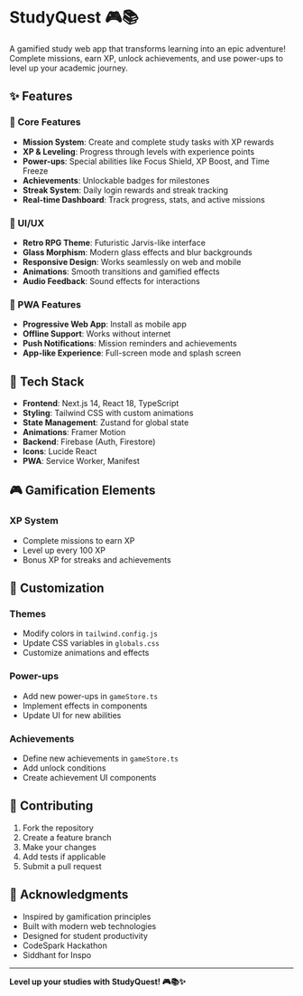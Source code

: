 # StudyQuest 🎮📚

A gamified study web app that transforms learning into an epic adventure! Complete missions, earn XP, unlock achievements, and use power-ups to level up your academic journey.

## ✨ Features

### 🎯 Core Features
- **Mission System**: Create and complete study tasks with XP rewards
- **XP & Leveling**: Progress through levels with experience points
- **Power-ups**: Special abilities like Focus Shield, XP Boost, and Time Freeze
- **Achievements**: Unlockable badges for milestones
- **Streak System**: Daily login rewards and streak tracking
- **Real-time Dashboard**: Track progress, stats, and active missions

### 🎨 UI/UX
- **Retro RPG Theme**: Futuristic Jarvis-like interface
- **Glass Morphism**: Modern glass effects and blur backgrounds
- **Responsive Design**: Works seamlessly on web and mobile
- **Animations**: Smooth transitions and gamified effects
- **Audio Feedback**: Sound effects for interactions

### 📱 PWA Features
- **Progressive Web App**: Install as mobile app
- **Offline Support**: Works without internet
- **Push Notifications**: Mission reminders and achievements
- **App-like Experience**: Full-screen mode and splash screen

## 🚀 Tech Stack

- **Frontend**: Next.js 14, React 18, TypeScript
- **Styling**: Tailwind CSS with custom animations
- **State Management**: Zustand for global state
- **Animations**: Framer Motion
- **Backend**: Firebase (Auth, Firestore)
- **Icons**: Lucide React
- **PWA**: Service Worker, Manifest

## 🎮 Gamification Elements

### XP System
- Complete missions to earn XP
- Level up every 100 XP
- Bonus XP for streaks and achievements

## 🎨 Customization

### Themes
- Modify colors in `tailwind.config.js`
- Update CSS variables in `globals.css`
- Customize animations and effects

### Power-ups
- Add new power-ups in `gameStore.ts`
- Implement effects in components
- Update UI for new abilities

### Achievements
- Define new achievements in `gameStore.ts`
- Add unlock conditions
- Create achievement UI components

## 🤝 Contributing

1. Fork the repository
2. Create a feature branch
3. Make your changes
4. Add tests if applicable
5. Submit a pull request



## 🙏 Acknowledgments

- Inspired by gamification principles
- Built with modern web technologies
- Designed for student productivity
- CodeSpark Hackathon
- Siddhant for Inspo

---

**Level up your studies with StudyQuest! 🎮📚✨** 
